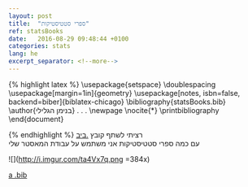 ```yaml
---
layout: post
title:  "ספרי סטטיסטיקות"
ref: statsBooks
date:   2016-08-29 09:48:44 +0100
categories: stats
lang: he
excerpt_separator: <!--more-->
---
```

{% highlight latex %}
\usepackage{setspace}
\doublespacing
\usepackage[margin=1in]{geometry}
\usepackage[notes, isbn=false, backend=biber]{biblatex-chicago}
\bibliography{statsBooks.bib}
\author{בנימן הגלילי}
. . .
\newpage
\nocite{*}
\printbibliography
\end{document}

{% endhighlight %}
רציתי לשתף קובץ
[.ביב](https://github.com/paynito/dotfiles/blob/master/statsBooksAug29.bib)  
עם כמה ספרי סטטיסטיקות אני משתמש על עבודת המאסטר שלי

![](http://i.imgur.com/ta4Vx7q.png =384x)


 [a .bib](https://gist.github.com/benyomin/778a4fb1c557bf0323d258a9123d994f)

<script src="https://gist.github.com/benyomin/778a4fb1c557bf0323d258a9123d994f.js"></script>




